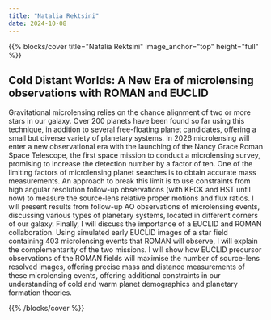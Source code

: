 ```yaml
---
title: "Natalia Rektsini"
date: 2024-10-08
---
```


{{% blocks/cover title="Natalia Rektsini" image_anchor="top" height="full" %}}

## Cold Distant Worlds: A New Era of microlensing observations with ROMAN and EUCLID

Gravitational microlensing relies on the chance alignment of two or more stars in our galaxy. Over 200 planets have been found so far using this technique, in addition to several free-floating planet candidates, offering a small but diverse variety of planetary systems. In 2026 microlensing will enter a new observational era with the launching of the Nancy Grace Roman Space Telescope, the first space mission to conduct a microlensing survey, promising to increase the detection number by a factor of ten. One of the limiting factors of microlensing planet searches is to obtain accurate mass measurements. An approach to break this limit is to use constraints from high angular resolution follow-up observations (with KECK and HST until now) to measure the source-lens relative proper motions and flux ratios. I will present results from follow-up AO observations of microlensing events, discussing various types of planetary systems, located in different corners of our galaxy. Finally, I will discuss the importance of a EUCLID and ROMAN collaboration. Using simulated early EUCLID images of a star field containing 403 microlensing events that ROMAN will observe, I will explain the complementarity of the two missions. I will show how EUCLID precursor observations of the ROMAN fields will maximise the number of source-lens resolved images, offering precise mass and distance measurements of these microlensing events, offering additional constraints in our understanding of cold and warm planet demographics and planetary formation theories.

{{% /blocks/cover %}}
                    